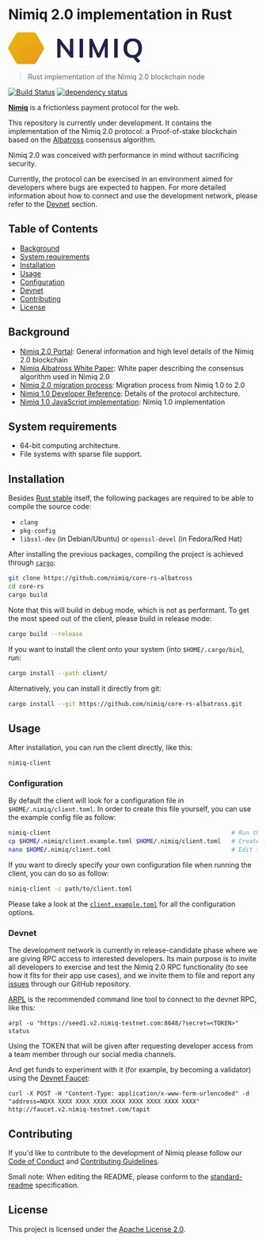 # Nimiq 2.0 implementation in Rust

![nimiq](https://raw.githubusercontent.com/nimiq/designs/master/logo/RGB/colored/png/nimiq_logo_rgb_horizontal.png)

> Rust implementation of the Nimiq 2.0 blockchain node

[![Build Status](https://github.com/nimiq/core-rs-albatross/actions/workflows/build+test.yml/badge.svg?branch=albatross)](https://github.com/nimiq/core-rs-albatross/actions/workflows/build+test.yml?query=branch%3Aalbatross)
[![dependency status](https://deps.rs/repo/github/nimiq/core-rs-albatross/status.svg)](https://deps.rs/repo/github/nimiq/core-rs-albatross)

**[Nimiq](https://nimiq.com/)**  is a frictionless payment protocol for the web.

This repository is currently under development. It contains the implementation of the Nimiq 2.0 protocol:
a Proof-of-stake blockchain based on the [Albatross](https://arxiv.org/abs/1903.01589) consensus algorithm.

Nimiq 2.0 was conceived with performance in mind without sacrificing security.

Currently, the protocol can be exercised in an environment aimed for developers where bugs are expected to happen.
For more detailed information about how to connect and use the development network, please refer to the [Devnet](#devnet) section.

## Table of Contents

- [Background](#background)
- [System requirements](#system-requirements)
- [Installation](#installation)
- [Usage](#usage)
- [Configuration](#configuration)
- [Devnet](#devnet)
- [Contributing](#contributing)
- [License](#license)

## Background

- [Nimiq 2.0 Portal](https://www.nimiq.com/albatross/): General information and high level details of the Nimiq 2.0 blockchain
- [Nimiq Albatross White Paper](https://arxiv.org/abs/1903.01589): White paper describing the consensus algorithm used in Nimiq 2.0
- [Nimiq 2.0 migration process](https://www.nimiq.com/blog/nimiq-20-albatross-hard-fork-preparations/): Migration process from Nimiq 1.0 to 2.0
- [Nimiq 1.0 Developer Reference](https://nimiq-network.github.io/developer-reference/): Details of the protocol architecture.
- [Nimiq 1.0 JavaScript implementation](https://github.com/nimiq/core-js/): Nimiq 1.0 implementation


## System requirements
- 64-bit computing architecture.
- File systems with sparse file support.


## Installation

Besides [Rust stable](https://www.rust-lang.org/learn/get-started#installing-rust) itself,
the following packages are required to be able to compile the source code:

- `clang`
- `pkg-config`
- `libssl-dev` (in Debian/Ubuntu) or `openssl-devel` (in Fedora/Red Hat)


After installing the previous packages, compiling the project is achieved through [`cargo`](https://doc.rust-lang.org/cargo/):

```bash
git clone https://github.com/nimiq/core-rs-albatross
cd core-rs
cargo build
```

Note that this will build in debug mode, which is not as performant. 
To get the most speed out of the client, please build in release mode:

```bash
cargo build --release
```

If you want to install the client onto your system (into `$HOME/.cargo/bin`), run:

```bash
cargo install --path client/
```

Alternatively, you can install it directly from git:

```bash
cargo install --git https://github.com/nimiq/core-rs-albatross.git
```

## Usage

After installation, you can run the client directly, like this:

```bash
nimiq-client
```

### Configuration

By default the client will look for a configuration file in `$HOME/.nimiq/client.toml`. 
In order to create this file yourself, you can use the example config file as follow:

```bash
nimiq-client                                                   # Run the client. This will create the example config file.
cp $HOME/.nimiq/client.example.toml $HOME/.nimiq/client.toml   # Create your config from the example.
nano $HOME/.nimiq/client.toml                                  # Edit the config. Explanations are included in the file.
```

If you want to direcly specify your own configuration file when running the client, you can do so as follow:

```bash
nimiq-client -c path/to/client.toml
```

Please take a look at the [`client.example.toml`](lib/src/config/config_file/client.example.toml) for all the configuration options.

### Devnet

The development network is currently in release-candidate phase where we are giving RPC access to interested developers.
Its main purpose is to invite all developers to exercise and test the Nimiq 2.0 RPC functionality (to see how it fits for
their app use cases), and we invite them to file and report any [issues](https://github.com/nimiq/core-rs-albatross/issues/new)
through our GitHub repository.

[ARPL](https://github.com/sisou/arpl) is the recommended command line tool to connect to the devnet RPC, like this:

```
arpl -u "https://seed1.v2.nimiq-testnet.com:8648/?secret=<TOKEN>" status
```

Using the TOKEN that will be given after requesting developer access from a team member through our social media channels.

And get funds to experiment with it (for example, by becoming a validator) using the [Devnet Faucet](http://faucet.v2.nimiq-testnet.com/):

```
curl -X POST -H "Content-Type: application/x-www-form-urlencoded" -d "address=NQXX XXXX XXXX XXXX XXXX XXXX XXXX XXXX XXXX"  http://faucet.v2.nimiq-testnet.com/tapit
```

## Contributing

If you'd like to contribute to the development of Nimiq please follow our [Code of Conduct](/.github/CODE_OF_CONDUCT.md)
and [Contributing Guidelines](/.github/CONTRIBUTING.md).

Small note: When editing the README, please conform to the [standard-readme](https://github.com/RichardLitt/standard-readme) specification.

## License

This project is licensed under the [Apache License 2.0](./LICENSE.md).
